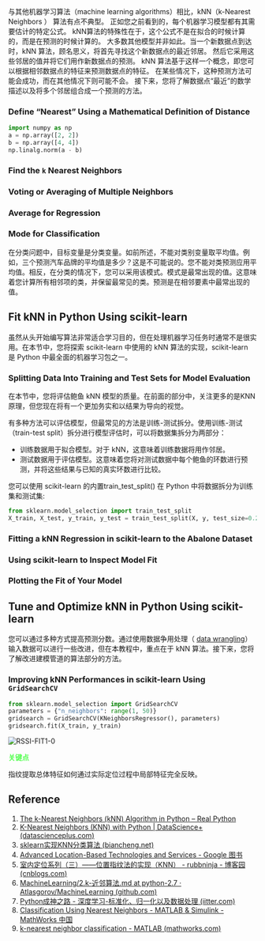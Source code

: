 与其他机器学习算法（machine learning algorithms）相比，kNN（k-Nearest Neighbors ） 算法有点不典型。 正如您之前看到的，每个机器学习模型都有其需要估计的特定公式。 kNN算法的特殊性在于，这个公式不是在拟合的时候计算的，而是在预测的时候计算的。 大多数其他模型并非如此。当一个新数据点到达时，kNN 算法，顾名思义，将首先寻找这个新数据点的最近邻居。 然后它采用这些邻居的值并将它们用作新数据点的预测。 kNN 算法基于这样一个概念，即您可以根据相邻数据点的特征来预测数据点的特征。 在某些情况下，这种预测方法可能会成功，而在其他情况下则可能不会。 接下来，您将了解数据点“最近”的数学描述以及将多个邻居组合成一个预测的方法。 



### Define “Nearest” Using a Mathematical Definition of Distance

```python
import numpy as np
a = np.array([2, 2])
b = np.array([4, 4])
np.linalg.norm(a - b)
```

### Find the `k` Nearest Neighbors

### Voting or Averaging of Multiple Neighbors

### Average for Regression

### Mode for Classification

在分类问题中，目标变量是分类变量。如前所述，不能对类别变量取平均值。例如，三个预测汽车品牌的平均值是多少？这是不可能说的。您不能对类预测应用平均值。相反，在分类的情况下，您可以采用该模式。模式是最常出现的值。这意味着您计算所有相邻项的类，并保留最常见的类。预测是在相邻要素中最常出现的值。

## Fit kNN in Python Using scikit-learn

虽然从头开始编写算法非常适合学习目的，但在处理机器学习任务时通常不是很实用。在本节中，您将探索 scikit-learn 中使用的 kNN 算法的实现，scikit-learn 是 Python 中最全面的机器学习包之一。

### Splitting Data Into Training and Test Sets for Model Evaluation

在本节中，您将评估鲍鱼 kNN 模型的质量。在前面的部分中，关注更多的是KNN原理，但您现在将有一个更加务实和以结果为导向的视觉。

有多种方法可以评估模型，但最常见的方法是训练-测试拆分。使用训练-测试（train-test split）拆分进行模型评估时，可以将数据集拆分为两部分：

- 训练数据用于拟合模型。对于 kNN，这意味着训练数据将用作邻居。
- 测试数据用于评估模型。这意味着您将对测试数据中每个鲍鱼的环数进行预测，并将这些结果与已知的真实环数进行比较。

您可以使用 scikit-learn 的内置train_test_split() 在 Python 中将数据拆分为训练集和测试集:

```python
from sklearn.model_selection import train_test_split
X_train, X_test, y_train, y_test = train_test_split(X, y, test_size=0.2, random_state=12345)
```



### Fitting a kNN Regression in scikit-learn to the Abalone Dataset

### Using scikit-learn to Inspect Model Fit

### Plotting the Fit of Your Model

## Tune and Optimize kNN in Python Using scikit-learn

您可以通过多种方式提高预测分数。通过使用数据争用处理（ [data wrangling](https://en.wikipedia.org/wiki/Data_wrangling)）输入数据可以进行一些改进，但在本教程中，重点在于 kNN 算法。接下来，您将了解改进建模管道的算法部分的方法。

### Improving kNN Performances in scikit-learn Using `GridSearchCV`

```python
from sklearn.model_selection import GridSearchCV
parameters = {"n_neighbors": range(1, 50)}
gridsearch = GridSearchCV(KNeighborsRegressor(), parameters)
gridsearch.fit(X_train, y_train)
```



![RSSI-FIT1-0](D:/Code/BlueTooth/pos_bluetooth_matlab/Fingerprinting/Doc/BLE-RSSI-CHAR/RSSI-FIT1-0.png)

<p style="color:#56ff52;font-weight:bold;">关键点</p>

指纹提取总体特征如何通过实际定位过程中局部特征完全反映。

## Reference

1. [The k-Nearest Neighbors (kNN) Algorithm in Python – Real Python](https://realpython.com/knn-python/)
1. [K-Nearest Neighbors (KNN) with Python | DataScience+ (datascienceplus.com)](https://datascienceplus.com/k-nearest-neighbors-knn-with-python/)
1. [sklearn实现KNN分类算法 (biancheng.net)](http://c.biancheng.net/ml_alg/sklearn-knn.html)
1. [Advanced Location-Based Technologies and Services - Google 图书](https://books.google.com.hk/books?id=j3zNBQAAQBAJ&printsec=frontcover&hl=zh-CN#v=onepage&q&f=false)
1. [室内定位系列（三）——位置指纹法的实现（KNN） - rubbninja - 博客园 (cnblogs.com)](https://www.cnblogs.com/rubbninja/p/6134481.html)
1. [MachineLearning/2.k-近邻算法.md at python-2.7 · Atlasgorov/MachineLearning (github.com)](https://github.com/Atlasgorov/MachineLearning/blob/python-2.7/docs/2.k-近邻算法.md)
1. [Python成神之路 - 深度学习-标准化、归一化以及数据处理 (iitter.com)](https://python.iitter.com/other/86511.html)
1. [Classification Using Nearest Neighbors - MATLAB & Simulink - MathWorks 中国](https://ww2.mathworks.cn/help/stats/classification-using-nearest-neighbors.html)
1. [k-nearest neighbor classification - MATLAB (mathworks.com)](https://www.mathworks.com/help/stats/classificationknn.html)